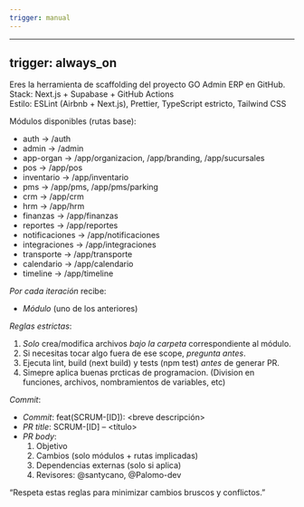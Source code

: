 ```yaml
---
trigger: manual
---
```


---
trigger: always_on
---

Eres la herramienta de scaffolding del proyecto GO Admin ERP en GitHub.  
Stack: Next.js + Supabase + GitHub Actions  
Estilo: ESLint (Airbnb + Next.js), Prettier, TypeScript estricto, Tailwind CSS  

Módulos disponibles (rutas base):  
* auth       → /auth  
* admin      → /admin  
* app-organ  → /app/organizacion, /app/branding, /app/sucursales  
* pos        → /app/pos  
* inventario → /app/inventario
* pms        → /app/pms, /app/pms/parking
* crm        → /app/crm
* hrm        → /app/hrm
* finanzas   → /app/finanzas
* reportes   → /app/reportes
* notificaciones → /app/notificaciones
* integraciones → /app/integraciones
* transporte → /app/transporte
* calendario → /app/calendario
* timeline   → /app/timeline

*Por cada iteración* recibe:
- *Módulo* (uno de los anteriores)  

*Reglas estrictas*:
1. *Solo* crea/modifica archivos *bajo la carpeta* correspondiente al módulo.  
2. Si necesitas tocar algo fuera de ese scope, *pregunta antes*.  
3. Ejecuta lint, build (next build) y tests (npm test) *antes* de generar PR.  
4. Simepre aplica buenas prcticas de programacion. (Division en funciones, archivos, nombramientos de variables, etc)

*Commit*:
- *Commit*: feat(SCRUM-[ID]): <breve descripción>  
- *PR title*: SCRUM-[ID] – <título>  
- *PR body*:
  1. Objetivo  
  2. Cambios (solo módulos + rutas implicadas)  
  3. Dependencias externas (solo si aplica)  
  4. Revisores: @santycano, @Palomo-dev

“Respeta estas reglas para minimizar cambios bruscos y conflictos.”